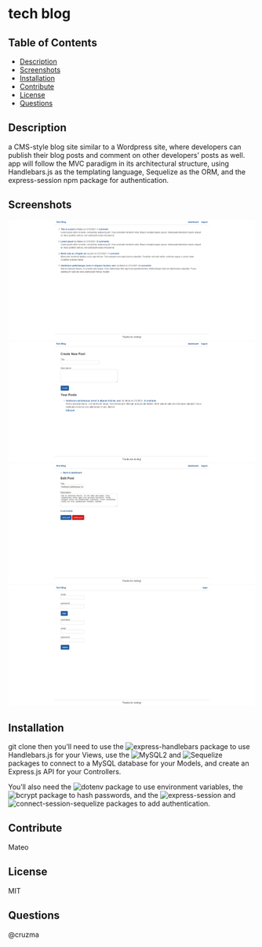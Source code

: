 # tech blog
  

  ## Table of Contents
  - [Description](#description)
  - [Screenshots](#screenshots)
  - [Installation](#installation)
  - [Contribute](#contribute)
  - [License](#license)
  - [Questions](#questions)

  ## Description
  a CMS-style blog site similar to a Wordpress site, where developers can publish their blog posts and comment on other developers’ posts as well. app will follow the MVC paradigm in its architectural structure, using Handlebars.js as the templating language, Sequelize as the ORM, and the express-session npm package for authentication.

  ## Screenshots
  ![](./images/homePage.JPG)
  </br>
  ![](./images/dashboard.JPG)
  </br>
  ![](./images/editPost.JPG)
  </br>
  ![](./images/login.JPG)

  ## Installation
  git clone then you’ll need to use the ![express-handlebars](https://www.npmjs.com/package/express-handlebars) package to use Handlebars.js for your Views, use the ![MySQL2](https://www.npmjs.com/package/mysql2) and ![Sequelize](https://www.npmjs.com/package/sequelize) packages to connect to a MySQL database for your Models, and create an Express.js API for your Controllers. 
  
  You’ll also need the ![dotenv package](https://www.npmjs.com/package/dotenv) to use environment variables, the ![bcrypt package](https://www.npmjs.com/package/bcrypt) to hash passwords, and the ![express-session](https://www.npmjs.com/package/express-session) and ![connect-session-sequelize](https://www.npmjs.com/package/connect-session-sequelize) packages to add authentication.

  ## Contribute
  Mateo
  
  ## License
  MIT

  ## Questions
  @cruzma</br>